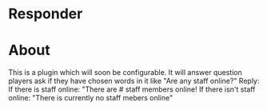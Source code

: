 # Responder
# About
This is a plugin which will soon be configurable. It will answer question players ask if they have chosen words in it like "Are any staff online?"
Reply:
If there is staff online:
"There are # staff members online!
If there isn't staff online:
"There is currently no staff mebers online"
